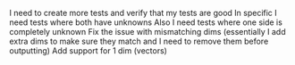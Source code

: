 I need to create more tests and verify that my tests are good
    In specific I need tests where both have unknowns
    Also I need tests where one side is completely unknown
Fix the issue with mismatching dims (essentially I add extra dims to make sure they match and I need to remove them before outputting)
Add support for 1 dim (vectors)